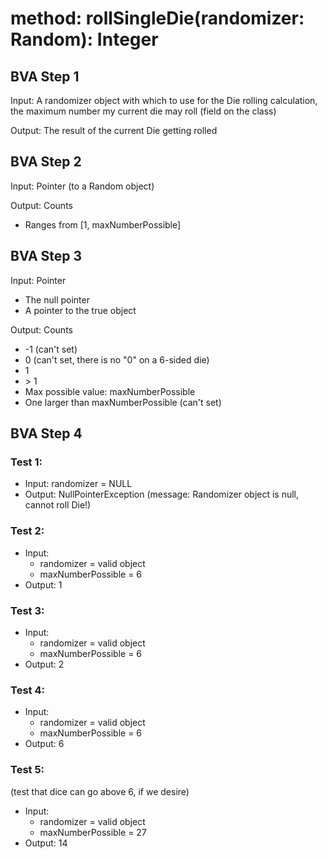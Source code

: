 # method: rollSingleDie(randomizer: Random): Integer

<!-- No, I'm not trying to tell you to die with this markdown file. -->

## BVA Step 1
Input: A randomizer object with which to use for the Die rolling calculation, the maximum number my current die may roll (field on the class)

Output: The result of the current Die getting rolled

## BVA Step 2
Input: Pointer (to a Random object)

Output: Counts 
- Ranges from [1, maxNumberPossible]

## BVA Step 3
Input: Pointer
- The null pointer
- A pointer to the true object

Output: Counts
- -1 (can't set)
- 0 (can't set, there is no "0" on a 6-sided die) <!-- Consider a minimum possible roll field -->
- 1
- \> 1
- Max possible value: maxNumberPossible
- One larger than maxNumberPossible (can't set)

## BVA Step 4
### Test 1:
- Input: randomizer = NULL
- Output: NullPointerException (message: Randomizer object is null, cannot roll Die!)
### Test 2:
- Input: 
    - randomizer = valid object
    - maxNumberPossible = 6
- Output: 1
### Test 3:
- Input:
    - randomizer = valid object
    - maxNumberPossible = 6
- Output: 2
### Test 4:
- Input: 
    - randomizer = valid object
    - maxNumberPossible = 6
- Output: 6
### Test 5:
(test that dice can go above 6, if we desire)
- Input:
    - randomizer = valid object
    - maxNumberPossible = 27
- Output: 14 

